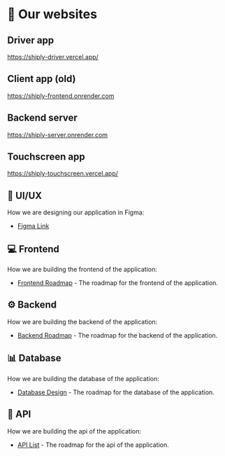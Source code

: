 # 📜 Our websites

## Driver app
https://shiply-driver.vercel.app/
## Client app (old)
https://shiply-frontend.onrender.com
## Backend server
https://shiply-server.onrender.com
## Touchscreen app
https://shiply-touchscreen.vercel.app/

## 🎨 UI/UX

How we are designing our application in Figma:

- [Figma Link](https://www.figma.com/proto/xz63yMWRJ0Xqt07eThEDxC/Untitled?page-id=0%3A1&type=design&node-id=1-2&viewport=515%2C90%2C0.1&t=xf3bQCdmQI7nwDhK-1&scaling=scale-down&starting-point-node-id=1%3A2&mode=design)

## :computer: Frontend

How we are building the frontend of the application:

- [Frontend Roadmap](frontend.md) - The roadmap for the frontend of the application.

## ⚙️  Backend

How we are building the backend of the application:

- [Backend Roadmap](backend.md) - The roadmap for the backend of the application.

## 📊 Database

How we are building the database of the application:

- [Database Design](database.md) - The roadmap for the database of the application.

## :rocket: API

How we are building the api of the application:

- [API List](api.md) - The roadmap for the api of the application.
